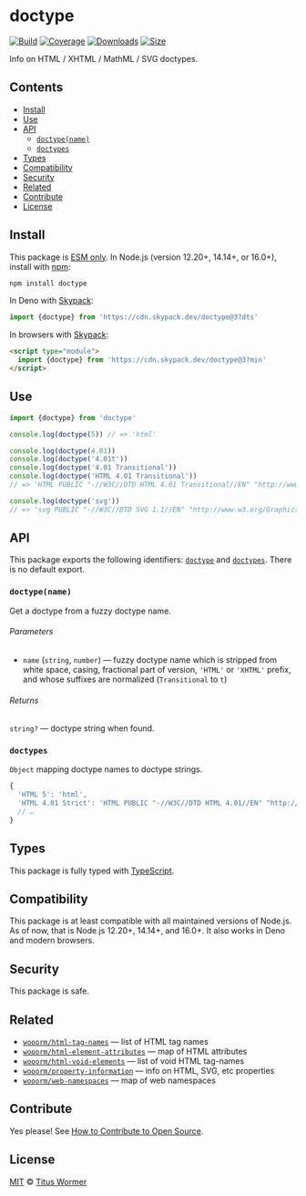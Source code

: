 # doctype

[![Build][build-badge]][build]
[![Coverage][coverage-badge]][coverage]
[![Downloads][downloads-badge]][downloads]
[![Size][size-badge]][size]

Info on HTML / XHTML / MathML / SVG doctypes.

## Contents

*   [Install](#install)
*   [Use](#use)
*   [API](#api)
    *   [`doctype(name)`](#doctypename)
    *   [`doctypes`](#doctypes)
*   [Types](#types)
*   [Compatibility](#compatibility)
*   [Security](#security)
*   [Related](#related)
*   [Contribute](#contribute)
*   [License](#license)

## Install

This package is [ESM only][esm].
In Node.js (version 12.20+, 14.14+, or 16.0+), install with [npm][]:

```sh
npm install doctype
```

In Deno with [Skypack][]:

```js
import {doctype} from 'https://cdn.skypack.dev/doctype@3?dts'
```

In browsers with [Skypack][]:

```html
<script type="module">
  import {doctype} from 'https://cdn.skypack.dev/doctype@3?min'
</script>
```

## Use

```js
import {doctype} from 'doctype'

console.log(doctype(5)) // => 'html'

console.log(doctype(4.01))
console.log(doctype('4.01t'))
console.log(doctype('4.01 Transitional'))
console.log(doctype('HTML 4.01 Transitional'))
// => 'HTML PUBLIC "-//W3C//DTD HTML 4.01 Transitional//EN" "http://www.w3.org/TR/html4/loose.dtd"'

console.log(doctype('svg'))
// => 'svg PUBLIC "-//W3C//DTD SVG 1.1//EN" "http://www.w3.org/Graphics/SVG/1.1/DTD/svg11.dtd"'
```

## API

This package exports the following identifiers: [`doctype`](#doctypename) and
[`doctypes`](#doctypes).
There is no default export.

### `doctype(name)`

Get a doctype from a fuzzy doctype name.

###### Parameters

*   `name` (`string`, `number`)
    — fuzzy doctype name which is stripped from white space, casing, fractional
    part of version, `'HTML'` or `'XHTML'` prefix, and whose suffixes are
    normalized (`Transitional` to `t`)

###### Returns

`string?` — doctype string when found.

### `doctypes`

`Object` mapping doctype names to doctype strings.

```js
{
  'HTML 5': 'html',
  'HTML 4.01 Strict': 'HTML PUBLIC "-//W3C//DTD HTML 4.01//EN" "http://www.w3.org/TR/html4/strict.dtd"',
  // …
}
```

## Types

This package is fully typed with [TypeScript][].

## Compatibility

This package is at least compatible with all maintained versions of Node.js.
As of now, that is Node.js 12.20+, 14.14+, and 16.0+.
It also works in Deno and modern browsers.

## Security

This package is safe.

## Related

*   [`wooorm/html-tag-names`](https://github.com/wooorm/html-tag-names)
    — list of HTML tag names
*   [`wooorm/html-element-attributes`](https://github.com/wooorm/html-element-attributes)
    — map of HTML attributes
*   [`wooorm/html-void-elements`](https://github.com/wooorm/html-void-elements)
    — list of void HTML tag-names
*   [`wooorm/property-information`](https://github.com/wooorm/property-information)
    — info on HTML, SVG, etc properties
*   [`wooorm/web-namespaces`](https://github.com/wooorm/web-namespaces)
    — map of web namespaces

## Contribute

Yes please!
See [How to Contribute to Open Source][contribute].

## License

[MIT][license] © [Titus Wormer][author]

<!-- Definitions -->

[build-badge]: https://github.com/wooorm/doctype/workflows/main/badge.svg

[build]: https://github.com/wooorm/doctype/actions

[coverage-badge]: https://img.shields.io/codecov/c/github/wooorm/doctype.svg

[coverage]: https://codecov.io/github/wooorm/doctype

[downloads-badge]: https://img.shields.io/npm/dm/doctype.svg

[downloads]: https://www.npmjs.com/package/doctype

[size-badge]: https://img.shields.io/bundlephobia/minzip/doctype.svg

[size]: https://bundlephobia.com/result?p=doctype

[npm]: https://docs.npmjs.com/cli/install

[skypack]: https://www.skypack.dev

[license]: license

[author]: https://wooorm.com

[esm]: https://gist.github.com/sindresorhus/a39789f98801d908bbc7ff3ecc99d99c

[typescript]: https://www.typescriptlang.org

[contribute]: https://opensource.guide/how-to-contribute/

